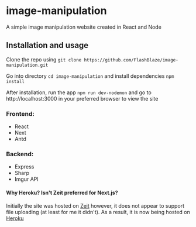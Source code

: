 # image-manipulation

A simple image manipulation website created in React and Node

## Installation and usage

Clone the repo using `git clone https://github.com/FlashBlaze/image-manipulation.git`

Go into directory `cd image-manipulation` and install dependencies `npm install`

After installation, run the app `npm run dev-nodemon` and go to http://localhost:3000 in your preferred browser to view the site

### Frontend:

- React
- Next
- Antd

### Backend:

- Express
- Sharp
- Imgur API

#### Why Heroku? Isn't Zeit preferred for Next.js?

Initially the site was hosted on [Zeit](https://zeit.co) however, it does not appear to support file uploading (at least for me it didn't). As a result, it is now being hosted on [Heroku](https://heroku.com)
